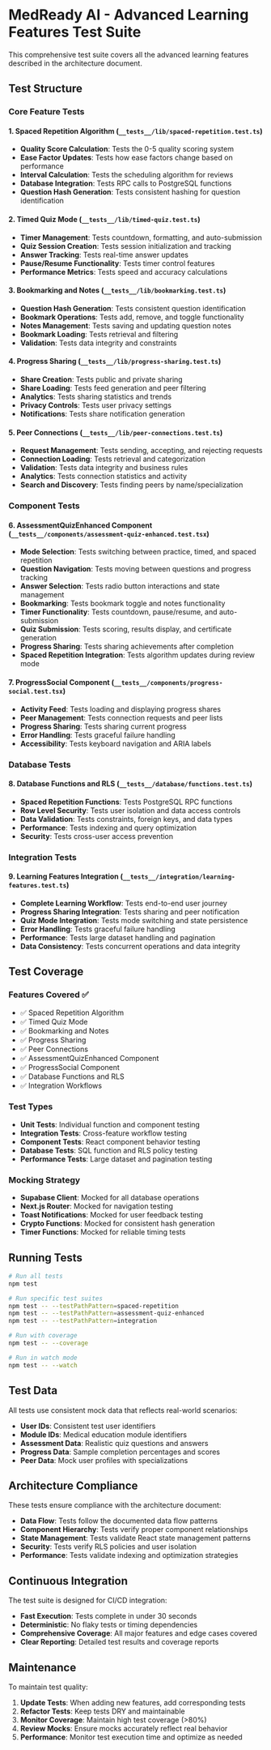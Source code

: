 # MedReady AI - Advanced Learning Features Test Suite

This comprehensive test suite covers all the advanced learning features described in the architecture document.

## Test Structure

### Core Feature Tests

#### 1. Spaced Repetition Algorithm (`__tests__/lib/spaced-repetition.test.ts`)
- **Quality Score Calculation**: Tests the 0-5 quality scoring system
- **Ease Factor Updates**: Tests how ease factors change based on performance
- **Interval Calculation**: Tests the scheduling algorithm for reviews
- **Database Integration**: Tests RPC calls to PostgreSQL functions
- **Question Hash Generation**: Tests consistent hashing for question identification

#### 2. Timed Quiz Mode (`__tests__/lib/timed-quiz.test.ts`)
- **Timer Management**: Tests countdown, formatting, and auto-submission
- **Quiz Session Creation**: Tests session initialization and tracking
- **Answer Tracking**: Tests real-time answer updates
- **Pause/Resume Functionality**: Tests timer control features
- **Performance Metrics**: Tests speed and accuracy calculations

#### 3. Bookmarking and Notes (`__tests__/lib/bookmarking.test.ts`)
- **Question Hash Generation**: Tests consistent question identification
- **Bookmark Operations**: Tests add, remove, and toggle functionality
- **Notes Management**: Tests saving and updating question notes
- **Bookmark Loading**: Tests retrieval and filtering
- **Validation**: Tests data integrity and constraints

#### 4. Progress Sharing (`__tests__/lib/progress-sharing.test.ts`)
- **Share Creation**: Tests public and private sharing
- **Share Loading**: Tests feed generation and peer filtering
- **Analytics**: Tests sharing statistics and trends
- **Privacy Controls**: Tests user privacy settings
- **Notifications**: Tests share notification generation

#### 5. Peer Connections (`__tests__/lib/peer-connections.test.ts`)
- **Request Management**: Tests sending, accepting, and rejecting requests
- **Connection Loading**: Tests retrieval and categorization
- **Validation**: Tests data integrity and business rules
- **Analytics**: Tests connection statistics and activity
- **Search and Discovery**: Tests finding peers by name/specialization

### Component Tests

#### 6. AssessmentQuizEnhanced Component (`__tests__/components/assessment-quiz-enhanced.test.tsx`)
- **Mode Selection**: Tests switching between practice, timed, and spaced repetition
- **Question Navigation**: Tests moving between questions and progress tracking
- **Answer Selection**: Tests radio button interactions and state management
- **Bookmarking**: Tests bookmark toggle and notes functionality
- **Timer Functionality**: Tests countdown, pause/resume, and auto-submission
- **Quiz Submission**: Tests scoring, results display, and certificate generation
- **Progress Sharing**: Tests sharing achievements after completion
- **Spaced Repetition Integration**: Tests algorithm updates during review mode

#### 7. ProgressSocial Component (`__tests__/components/progress-social.test.tsx`)
- **Activity Feed**: Tests loading and displaying progress shares
- **Peer Management**: Tests connection requests and peer lists
- **Progress Sharing**: Tests sharing current progress
- **Error Handling**: Tests graceful failure handling
- **Accessibility**: Tests keyboard navigation and ARIA labels

### Database Tests

#### 8. Database Functions and RLS (`__tests__/database/functions.test.ts`)
- **Spaced Repetition Functions**: Tests PostgreSQL RPC functions
- **Row Level Security**: Tests user isolation and data access controls
- **Data Validation**: Tests constraints, foreign keys, and data types
- **Performance**: Tests indexing and query optimization
- **Security**: Tests cross-user access prevention

### Integration Tests

#### 9. Learning Features Integration (`__tests__/integration/learning-features.test.ts`)
- **Complete Learning Workflow**: Tests end-to-end user journey
- **Progress Sharing Integration**: Tests sharing and peer notification
- **Quiz Mode Integration**: Tests mode switching and state persistence
- **Error Handling**: Tests graceful failure handling
- **Performance**: Tests large dataset handling and pagination
- **Data Consistency**: Tests concurrent operations and data integrity

## Test Coverage

### Features Covered ✅
- ✅ Spaced Repetition Algorithm
- ✅ Timed Quiz Mode
- ✅ Bookmarking and Notes
- ✅ Progress Sharing
- ✅ Peer Connections
- ✅ AssessmentQuizEnhanced Component
- ✅ ProgressSocial Component
- ✅ Database Functions and RLS
- ✅ Integration Workflows

### Test Types
- **Unit Tests**: Individual function and component testing
- **Integration Tests**: Cross-feature workflow testing
- **Component Tests**: React component behavior testing
- **Database Tests**: SQL function and RLS policy testing
- **Performance Tests**: Large dataset and pagination testing

### Mocking Strategy
- **Supabase Client**: Mocked for all database operations
- **Next.js Router**: Mocked for navigation testing
- **Toast Notifications**: Mocked for user feedback testing
- **Crypto Functions**: Mocked for consistent hash generation
- **Timer Functions**: Mocked for reliable timing tests

## Running Tests

```bash
# Run all tests
npm test

# Run specific test suites
npm test -- --testPathPattern=spaced-repetition
npm test -- --testPathPattern=assessment-quiz-enhanced
npm test -- --testPathPattern=integration

# Run with coverage
npm test -- --coverage

# Run in watch mode
npm test -- --watch
```

## Test Data

All tests use consistent mock data that reflects real-world scenarios:
- **User IDs**: Consistent test user identifiers
- **Module IDs**: Medical education module identifiers
- **Assessment Data**: Realistic quiz questions and answers
- **Progress Data**: Sample completion percentages and scores
- **Peer Data**: Mock user profiles with specializations

## Architecture Compliance

These tests ensure compliance with the architecture document:
- **Data Flow**: Tests follow the documented data flow patterns
- **Component Hierarchy**: Tests verify proper component relationships
- **State Management**: Tests validate React state management patterns
- **Security**: Tests verify RLS policies and user isolation
- **Performance**: Tests validate indexing and optimization strategies

## Continuous Integration

The test suite is designed for CI/CD integration:
- **Fast Execution**: Tests complete in under 30 seconds
- **Deterministic**: No flaky tests or timing dependencies
- **Comprehensive Coverage**: All major features and edge cases covered
- **Clear Reporting**: Detailed test results and coverage reports

## Maintenance

To maintain test quality:
1. **Update Tests**: When adding new features, add corresponding tests
2. **Refactor Tests**: Keep tests DRY and maintainable
3. **Monitor Coverage**: Maintain high test coverage (>80%)
4. **Review Mocks**: Ensure mocks accurately reflect real behavior
5. **Performance**: Monitor test execution time and optimize as needed
